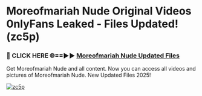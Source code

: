 # Moreofmariah Nude Original Videos 0nlyFans Leaked - Files Updated! (zc5p)

<h3>🔴 CLICK HERE 🌐==►► <a href="https://tinyurl.com/yrmya6cz" rel="nofollow">Moreofmariah Nude Updated Files</a></h3>

Get Moreofmariah Nude and all content. Now you can access all videos and pictures of Moreofmariah Nude. New Updated Files 2025!

[![zc5p](https://i.imgur.com/FMdXYCs.gif)](https://tinyurl.com/yrmya6cz)
